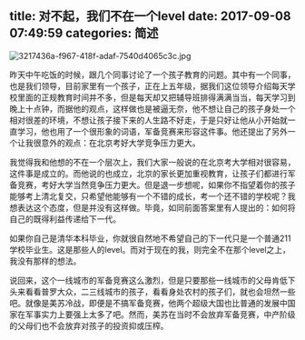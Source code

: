 title: 对不起，我们不在一个level
date: 2017-09-08 07:49:59
categories: 简述
  --- 


![3217436a-f967-418f-adaf-7540d4065c3c.jpg](http://upload-images.jianshu.io/upload_images/48180-0f98d18167e9d5f4.jpg?imageMogr2/auto-orient/strip%7CimageView2/2/w/1240)


昨天中午吃饭的时候，跟几个同事讨论了一个孩子教育的问题。其中有一个同事，也是我们领导，目前家里有一个孩子，正在上五年级，据我们这位领导介绍每天学校里面的正规教育时间并不多，但是每天却又把辅导班排得满满当当，每天学习到晚上十点钟，而据他的观点，这样做也是被逼无奈，他不想让自己的孩子身处一个相对很差的环境，不想让孩子接下来的人生路不好走，于是只好让他从小开始就一直学习，他也用了一个很形象的词语，军备竞赛来形容这件事。他还提出了另外一个让我很意外的观点：在北京考好大学竞争压力更大。

我觉得我和他想的不在一个层次上，我们大家一般说的在北京考大学相对很容易，这件事是成立的。而他说的也成立，北京的家长更加重视教育，让孩子们都进行军备竞赛，考好大学当然竞争压力更大。但是退一步想呢，如果你不指望着你的孩子能够考上清北复交，只希望他能够有一个不错的成长，考一个还不错的学校呢？我想表达这个态度，但是并没有这样做。毕竟，如同前面答案里有人提出的：如何将自己的既得利益传递给下一代。

如果你自己是清华本科毕业，你就很自然地不希望自己的下一代只是一个普通211学校毕业生。这是那些人的level。而对于现在的我，则完全不在那个level之上，我没有那样的想法。

说回来，这个一线城市的军备竞赛这么激烈，但是只要那些一线城市的父母肯低下头来看看普罗大众，二三线城市的孩子，看看身处农村的孩子们，就也会坦然一些吧。就像是美苏冷战，即便是不搞军备竞赛，他两个超级大国也比普通的发展中国家在军事实力上要强上太多了吧。然而，美苏在当时不会放弃军备竞赛，中产阶级的父母们也不会放弃对孩子的投资抑或压榨。